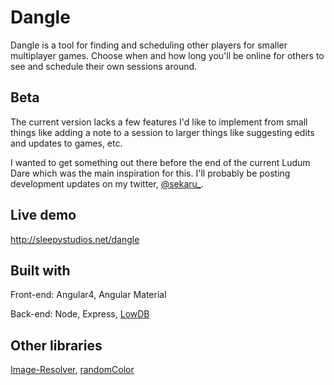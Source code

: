 # Dangle

Dangle is a tool for finding and scheduling other players for smaller multiplayer games. Choose when and how long you'll be online for others to see and schedule their own sessions around.

## Beta

The current version lacks a few features I'd like to implement from small things like adding a note to a session to larger things like suggesting edits and updates to games, etc. 

I wanted to get something out there before the end of the current Ludum Dare which was the main inspiration for this. I'll probably be posting development updates on my twitter, [@sekaru_](http://twitter.com/sekaru_).

## Live demo

http://sleepystudios.net/dangle

## Built with

Front-end: Angular4, Angular Material

Back-end: Node, Express, [LowDB](https://github.com/typicode/lowdb)

## Other libraries
[Image-Resolver](https://www.npmjs.com/package/image-resolver), [randomColor](https://www.npmjs.com/package/randomcolor)


